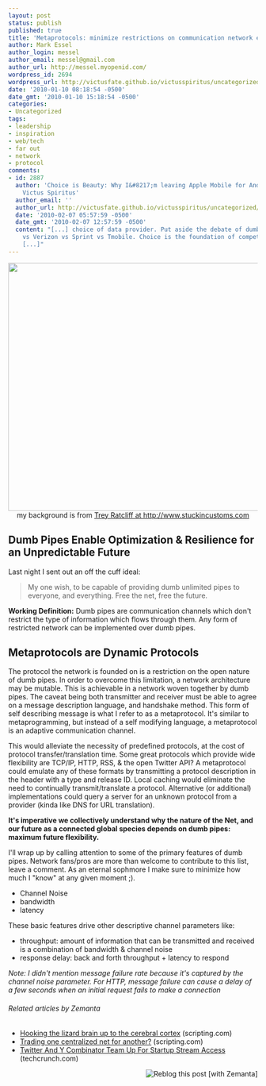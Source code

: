```yaml
---
layout: post
status: publish
published: true
title: 'Metaprotocols: minimize restrictions on communication network evolution '
author: Mark Essel
author_login: messel
author_email: messel@gmail.com
author_url: http://messel.myopenid.com/
wordpress_id: 2694
wordpress_url: http://victusfate.github.io/victusspiritus/uncategorized/2010/01/10/metaprotocols-minimize-restrictions-on-communication-network-evolution/
date: '2010-01-10 08:18:54 -0500'
date_gmt: '2010-01-10 15:18:54 -0500'
categories:
- Uncategorized
tags:
- leadership
- inspiration
- web/tech
- far out
- network
- protocol
comments:
- id: 2887
  author: 'Choice is Beauty: Why I&#8217;m leaving Apple Mobile for Android &raquo;
    Victus Spiritus'
  author_email: ''
  author_url: http://victusfate.github.io/victusspiritus/uncategorized/2010/02/07/choice-is-beauty-why-im-leaving-apple-mobile-for-android/
  date: '2010-02-07 05:57:59 -0500'
  date_gmt: '2010-02-07 12:57:59 -0500'
  content: "[...] choice of data provider. Put aside the debate of dumb pipes, AT&amp;T
    vs Verizon vs Sprint vs Tmobile. Choice is the foundation of competition. I want
    [...]"
---
```

<p style="text-align: center;"><a href="http://twitter.com/VictusFate/status/7581924561"><img class="size-large wp-image-2700" title="Status" src="{{ site.url }}/assets/2010/01/Status-1024x640.png" alt="" width="800" height="500" /></a><br />
my background is from <a href="http://www.stuckincustoms.com">Trey Ratcliff at http://www.stuckincustoms.com</a></p>
<h2>Dumb Pipes Enable Optimization &amp; Resilience for an Unpredictable Future</h2>
<p>Last night I sent out an off the cuff ideal:</p>
<blockquote><p>My one wish, to be capable of providing dumb unlimited pipes to everyone, and everything. Free the net, free the future.</p></blockquote>
<p><strong>Working Definition:</strong> Dumb pipes are communication channels which don't restrict the type of information which flows through them. Any form of restricted network can be implemented over dumb pipes.</p>
<h2>Metaprotocols are Dynamic Protocols</h2>
<p>The protocol the network is founded on is a restriction on the open nature of dumb pipes. In order to overcome this limitation, a network architecture may be mutable. This is achievable in a network woven together by dumb pipes. The caveat being both transmitter and receiver must be able to agree on a message description language, and handshake method. This form of self describing message is what I refer to as a metaprotocol. It's similar to metaprogramming, but instead of a self modifying language, a metaprotocol is an adaptive communication channel.</p>
<p>This would alleviate the necessity of predefined protocols, at the cost of protocol transfer/translation time. Some great protocols which provide wide flexibility are TCP/IP, HTTP, RSS, &amp; the open Twitter API? A metaprotocol could emulate any of these formats by transmitting a protocol description in the header with a type and release ID. Local caching would eliminate the need to continually transmit/translate a protocol. Alternative (or additional) implementations could query a server for an unknown protocol from a provider (kinda like DNS for URL translation).</p>
<p><strong>It's imperative we collectively understand why the nature of the Net, and our future as a connected global species depends on dumb pipes: maximum future flexibility.</strong></p>
<p>I'll wrap up by calling attention to some of the primary features of dumb pipes. Network fans/pros are more than welcome to contribute to this list, leave a comment. As an eternal sophmore I make sure to minimize how much I "know" at any given moment ;).</p>
<ul>
<li>Channel Noise</li>
<li>bandwidth</li>
<li>latency</li>
</ul>
<p>These basic features drive other descriptive channel parameters like:</p>
<ul>
<li>throughput: amount of information that can be transmitted and received is a combination of bandwidth &amp; channel noise</li>
<li>response delay: back and forth throughput + latency to respond</li>
</ul>
<p><em>Note: I didn't mention message failure rate because it's captured by the channel noise parameter. For HTTP, message failure can cause a delay of a few seconds when an initial request fails to make a connection</em></p>
<h6 class="zemanta-related-title" style="font-size: 1em;">Related articles by Zemanta</h6>
<ul class="zemanta-article-ul">
<li class="zemanta-article-ul-li"><a href="http://www.scripting.com/stories/2009/09/20/hookingTheLizardBrainUpToT.html">Hooking the lizard brain up to the cerebral cortex</a> (scripting.com)</li>
<li class="zemanta-article-ul-li"><a href="http://www.scripting.com/stories/2009/08/07/tradingOneCentralizedNetFo.html">Trading one centralized net for another?</a> (scripting.com)</li>
<li class="zemanta-article-ul-li"><a href="http://www.techcrunch.com/2009/10/26/twitter-and-y-combinator-team-up-for-startup-stream-access/">Twitter And Y Combinator Team Up For Startup Stream Access</a> (techcrunch.com)</li>
</ul>
<div class="zemanta-pixie" style="margin-top: 10px; height: 15px;"><a class="zemanta-pixie-a" title="Reblog this post [with Zemanta]" href="http://reblog.zemanta.com/zemified/e064d281-72fd-45eb-9f2d-82e07d6c6a55/"><img class="zemanta-pixie-img" style="border: none; float: right;" src="http://img.zemanta.com/reblog_e.png?x-id=e064d281-72fd-45eb-9f2d-82e07d6c6a55" alt="Reblog this post [with Zemanta]" /></a><span class="zem-script more-related pretty-attribution"><script src="http://static.zemanta.com/readside/loader.js" type="text/javascript"></script></span></div>
